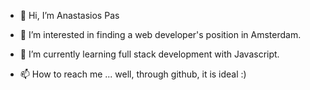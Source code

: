 - 👋 Hi, I’m Anastasios Pas

- 👀 I’m interested in finding a web developer's position in Amsterdam.

- 🌱 I’m currently learning full stack development with Javascript.

- 📫 How to reach me ... well, through github, it is ideal :)



<!---
AnastasiosPas/AnastasiosPas is a ✨ special ✨ repository because its `README.md` (this file) appears on your GitHub profile.
You can click the Preview link to take a look at your changes.
--->
